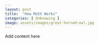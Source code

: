```yaml
---
layout: post
title:  "How Math Works"
categories: [ OnKnowing ]
image: assets/images/great-horned-owl.jpg
---
```

Add content here